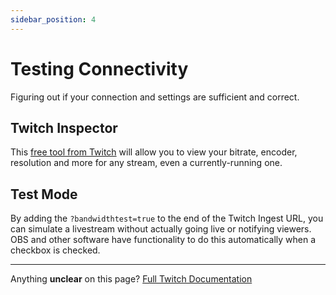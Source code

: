 ```yaml
---
sidebar_position: 4
---
```


# Testing Connectivity

Figuring out if your connection and settings are sufficient and correct.

## Twitch Inspector
This [free tool from Twitch](https://inspector.twitch.tv/) will allow you to view your bitrate, encoder, resolution and more for any stream, even a currently-running one.

## Test Mode
By adding the `?bandwidthtest=true` to the end of the Twitch Ingest URL, you can simulate a livestream without actually going live or notifying viewers. OBS and other software have functionality to do this automatically when a checkbox is checked.

---
Anything **unclear** on this page? [Full Twitch Documentation](https://help.twitch.tv/s/article/broadcasting-guidelines)